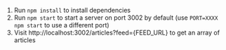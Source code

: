 1. Run `npm install` to install dependencies
2. Run `npm start` to start a server on port 3002 by default (use `PORT=XXXX npm start` to use a different port)
3. Visit http://localhost:3002/articles?feed={FEED_URL} to get an array of articles
